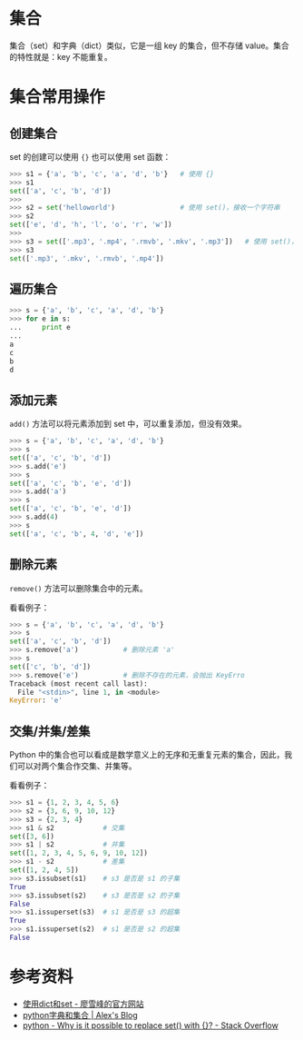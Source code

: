 # 集合

集合（set）和字典（dict）类似，它是一组 key 的集合，但不存储 value。集合的特性就是：key 不能重复。

# 集合常用操作

## 创建集合

set 的创建可以使用 `{}` 也可以使用 set 函数：

```python
>>> s1 = {'a', 'b', 'c', 'a', 'd', 'b'}   # 使用 {}
>>> s1
set(['a', 'c', 'b', 'd'])
>>>
>>> s2 = set('helloworld')                # 使用 set()，接收一个字符串
>>> s2
set(['e', 'd', 'h', 'l', 'o', 'r', 'w'])
>>>
>>> s3 = set(['.mp3', '.mp4', '.rmvb', '.mkv', '.mp3'])   # 使用 set()，接收一个列表
>>> s3
set(['.mp3', '.mkv', '.rmvb', '.mp4'])
```

## 遍历集合

```python
>>> s = {'a', 'b', 'c', 'a', 'd', 'b'}
>>> for e in s:
... 	print e
...
a
c
b
d
```

## 添加元素

`add()` 方法可以将元素添加到 set 中，可以重复添加，但没有效果。

```python
>>> s = {'a', 'b', 'c', 'a', 'd', 'b'}
>>> s
set(['a', 'c', 'b', 'd'])
>>> s.add('e')
>>> s
set(['a', 'c', 'b', 'e', 'd'])
>>> s.add('a')
>>> s
set(['a', 'c', 'b', 'e', 'd'])
>>> s.add(4)
>>> s
set(['a', 'c', 'b', 4, 'd', 'e'])
```

## 删除元素

`remove()` 方法可以删除集合中的元素。

看看例子：

```python
>>> s = {'a', 'b', 'c', 'a', 'd', 'b'}
>>> s
set(['a', 'c', 'b', 'd'])
>>> s.remove('a')           # 删除元素 'a'
>>> s
set(['c', 'b', 'd'])
>>> s.remove('e')           # 删除不存在的元素，会抛出 KeyErro
Traceback (most recent call last):
  File "<stdin>", line 1, in <module>
KeyError: 'e'
```

## 交集/并集/差集

Python 中的集合也可以看成是数学意义上的无序和无重复元素的集合，因此，我们可以对两个集合作交集、并集等。

看看例子：

```python
>>> s1 = {1, 2, 3, 4, 5, 6}
>>> s2 = {3, 6, 9, 10, 12}
>>> s3 = {2, 3, 4}
>>> s1 & s2            # 交集
set([3, 6])
>>> s1 | s2            # 并集
set([1, 2, 3, 4, 5, 6, 9, 10, 12])
>>> s1 - s2            # 差集
set([1, 2, 4, 5])
>>> s3.issubset(s1)    # s3 是否是 s1 的子集
True
>>> s3.issubset(s2)    # s3 是否是 s2 的子集
False
>>> s1.issuperset(s3)  # s1 是否是 s3 的超集
True
>>> s1.issuperset(s2)  # s1 是否是 s2 的超集
False
```

# 参考资料

- [使用dict和set - 廖雪峰的官方网站](http://www.liaoxuefeng.com/wiki/001374738125095c955c1e6d8bb493182103fac9270762a000/0013868193482529754158abf734c00bba97c87f89a263b000)
- [python字典和集合 | Alex's Blog](http://codingnow.cn/language/353.html)
- [python - Why is it possible to replace set() with {}? - Stack Overflow](http://stackoverflow.com/questions/36674083/why-is-it-possible-to-replace-set-with)


